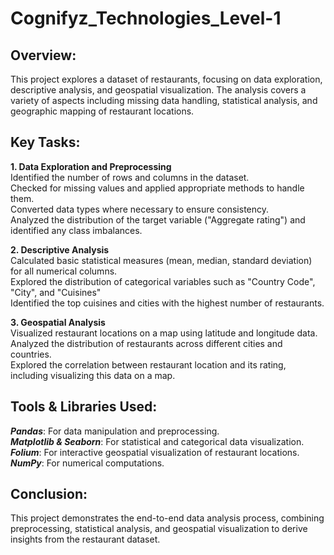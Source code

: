 # Cognifyz_Technologies_Level-1<br>

## Overview:<br>
This project explores a dataset of restaurants, focusing on data exploration, descriptive analysis, and geospatial visualization. The analysis covers a variety of aspects including missing data handling, statistical analysis, and geographic mapping of restaurant locations.<br>

## Key Tasks:<br>
**1. Data Exploration and Preprocessing**<br>
Identified the number of rows and columns in the dataset.<br>
Checked for missing values and applied appropriate methods to handle them.<br>
Converted data types where necessary to ensure consistency.<br>
Analyzed the distribution of the target variable ("Aggregate rating") and identified any class imbalances.<br>

**2. Descriptive Analysis**<br>
Calculated basic statistical measures (mean, median, standard deviation) for all numerical columns.<br>
Explored the distribution of categorical variables such as "Country Code", "City", and "Cuisines"<br>
Identified the top cuisines and cities with the highest number of restaurants.<br>

**3. Geospatial Analysis**<br>
Visualized restaurant locations on a map using latitude and longitude data.<br>
Analyzed the distribution of restaurants across different cities and countries.<br>
Explored the correlation between restaurant location and its rating, including visualizing this data on a map.<br>

## Tools & Libraries Used:<br>
***Pandas***: For data manipulation and preprocessing.<br>
***Matplotlib & Seaborn***: For statistical and categorical data visualization.<br>
***Folium***: For interactive geospatial visualization of restaurant locations.<br>
***NumPy***: For numerical computations.<br>

## Conclusion:<br>
This project demonstrates the end-to-end data analysis process, combining preprocessing, statistical analysis, and geospatial visualization to derive insights from the restaurant dataset.



